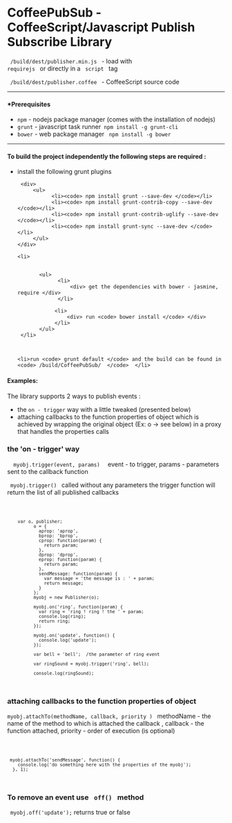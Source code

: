 CoffeePubSub - CoffeeScript/Javascript Publish Subscribe Library
======================================================





<code> /build/dest/publisher.min.js </code> - load with  <code> requirejs </code> or directly in a <code> script </code> tag

<code> /build/dest/publisher.coffee </code> - CoffeeScript source code


<hr/>



<h4>*Prerequisites </h4>

<ul>
    <li><code>npm</code> - nodejs package manager (comes with the installation of nodejs)</li>
    <li><code>grunt</code> - javascript task runner<code> npm install -g grunt-cli</code> </li>
    <li><code>bower</code> - web package manager <code> npm install -g bower </code></li>
</ul>


<hr/>

<h4>To build the project independently the following steps are required : </h4>

<ul>
    <li> install the following grunt plugins

     <div>
         <ul>
               <li><code> npm install grunt --save-dev </code></li>
               <li><code> npm install grunt-contrib-copy --save-dev </code></li>
               <li><code> npm install grunt-contrib-uglify --save-dev </code></li>
               <li><code> npm install grunt-sync --save-dev </code></li>
         </ul>
    </div>
</li>

    <li>


           <ul>
                 <li>
                     <div> get the dependencies with bower - jasmine, require </div>
                 </li>

                <li>
                    <div> run <code> bower install </code> </div>
                </li>
           </ul>
     </li>



    <li>run <code> grunt default </code> and the build can be found in <code> /build/CoffeePubSub/  </code>  </li>
</ul>


<h4>Examples: </h4>


The library supports 2 ways to publish events :

<ul>
    <li>the <code>on - trigger</code> way with a little tweaked (presented below)</li>
    <li>attaching callbacks to the function properties of object which is achieved by wrapping the original object (Ex: o -> see below) in a proxy that handles the properties calls </li>
</ul>


<h3> the 'on - trigger' way </h3>
<code>  myobj.trigger(event, params)  </code> event - to trigger, params - parameters sent to the callback function

<code>  myobj.trigger()  </code>  called without any parameters the trigger function will return the list of all published callbacks

<code> 

        var o, publisher;
              o = {
                aprop: 'aprop',
                bprop: 'bprop',
                cprop: function(param) {
                  return param;
                },
                dprop: 'dprop',
                eprop: function(param) {
                  return param;
                },
                sendMessage: function(param) {
                  var message = 'the message is : ' + param;
                  return message;
                }
              };
              myobj = new Publisher(o);
              
              myobj.on('ring', function(param) {
                var ring = 'ring ! ring ! the ' + param;
                console.log(ring);
                return ring;
              });
              
              myobj.on('update', function() {
                console.log('update'); 
              });
              
              var bell = 'bell';  /the parameter of ring event
              
              var ringSound = myobj.trigger('ring', bell);
                
              console.log(ringSound); 


</code>


<h3> attaching callbacks to the function properties of object </h3>

<code>myobj.attachTo(methodName, callback, priority ) </code> methodName - the name of the method to which is attached the callback , callback - the function attached, priority - order of execution (is optional)

<code>

     myobj.attachTo('sendMessage', function() {
        console.log('do something here with the properties of the myobj');
      }, 1);

</code>


<h3> To remove an event use <code> off() </code> method </h3>


<code>  myobj.off('update');</code> returns true or false








